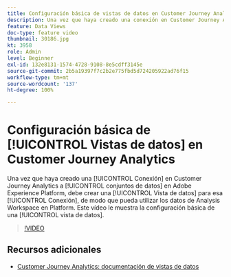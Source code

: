 ```yaml
---
title: Configuración básica de vistas de datos en Customer Journey Analytics
description: Una vez que haya creado una conexión en Customer Journey Analytics de Adobe a conjuntos de datos en Adobe Experience Platform, debe crear una Vista de datos para esa conexión, de modo que pueda utilizar los datos de Analysis Workspace en Platform. Este vídeo le muestra la configuración básica de una vista de datos.
feature: Data Views
doc-type: feature video
thumbnail: 30186.jpg
kt: 3958
role: Admin
level: Beginner
exl-id: 132e8131-1574-4728-9108-8e5cdff3145e
source-git-commit: 2b5a19397f7c2b2e775fbd5d724205922ad76f15
workflow-type: tm+mt
source-wordcount: '137'
ht-degree: 100%

---
```


# Configuración básica de [!UICONTROL Vistas de datos] en Customer Journey Analytics

Una vez que haya creado una [!UICONTROL Conexión] en Customer Journey Analytics a [!UICONTROL conjuntos de datos] en Adobe Experience Platform, debe crear una [!UICONTROL Vista de datos] para esa [!UICONTROL Conexión], de modo que pueda utilizar los datos de Analysis Workspace en Platform. Este vídeo le muestra la configuración básica de una [!UICONTROL vista de datos].

>[!VIDEO](https://video.tv.adobe.com/v/30186/?quality=12&enable10seconds=on&speedcontrol=on)

## Recursos adicionales

* [Customer Journey Analytics: documentación de vistas de datos](https://experienceleague.adobe.com/docs/analytics-platform/using/cja-dataviews/create-dataview.html?lang=es)
